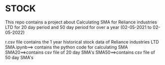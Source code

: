 # STOCK
This repo contains a project about Calculating SMA for Reliance industries LTD for 20 day period and 50 day period for over a year (02-05-2021 to 02-05-2022)

r.csv file contains the 1 year historical stock data of Reliance industries LTD
SMA.ipynb==> contains the python code for calculating SMA
SMA20==>contains csv file of 20 day SMA's
SMA50==>contains csv file of 50 day SMA's
